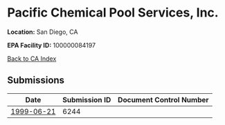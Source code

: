 # Pacific Chemical Pool Services, Inc.

**Location:** San Diego, CA

**EPA Facility ID:** 100000084197

[Back to CA Index](../../index.md)

## Submissions

| Date | Submission ID | Document Control Number |
|------|--------------|-------------------------|
| [1999-06-21](submissions/6244.md) | 6244 |  |
